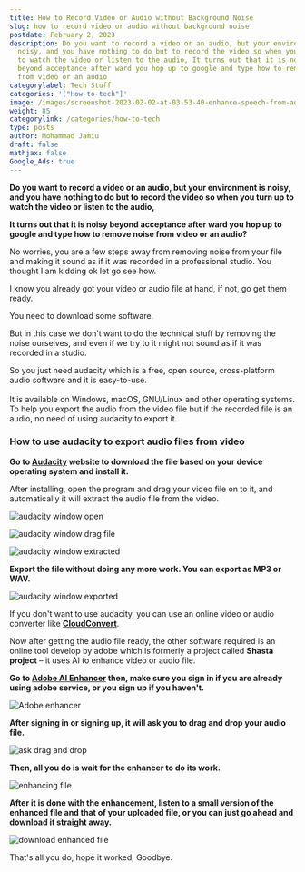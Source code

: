 ```yaml
---
title: How to Record Video or Audio without Background Noise
slug: how to record video or audio without background noise
postdate: February 2, 2023
description: Do you want to record a video or an audio, but your environment is
  noisy, and you have nothing to do but to record the video so when you turn up
  to watch the video or listen to the audio, It turns out that it is noisy
  beyond acceptance after ward you hop up to google and type how to remove noise
  from video or an audio
categorylabel: Tech Stuff
categories: '["How-to-tech"]'
image: /images/screenshot-2023-02-02-at-03-53-40-enhance-speech-from-adobe-free-ai-filter-for-cleaning-up-spoken-audio.webp
weight: 85
categorylink: /categories/how-to-tech
type: posts
author: Mohammad Jamiu
draft: false
mathjax: false
Google_Ads: true
---
```

**Do you want to record a video or an audio, but your environment is noisy, and you have nothing to do but to record the video so when you turn up to watch the video or listen to the audio,**

**It turns out that it is noisy beyond acceptance after ward you hop up to google and type how to remove noise from video or an audio?** 

No worries, you are a few steps away from removing noise from your file and making it sound as if it was recorded in a professional studio. You thought I am kidding ok let go see how.

I know you already got your video or audio file at hand, if not, go get them ready.

You need to download some software. 

But in this case we don't want to do the technical stuff by removing the noise ourselves, and even if we try to it might not sound as if it was recorded in a studio. 

So you just need audacity which is a free, open source, cross-platform audio software and it is easy-to-use. \
\
It is available on Windows, macOS, GNU/Linux and other operating systems. To help you export the audio from the video file but if the recorded file is an audio, no need of using audacity to export it.

### How to use audacity to export audio files from video

**Go to [Audacity](https://www.audacityteam.org/) website to download the file based on your device operating system and install it.**

After installing, open the program and drag your video file on to it, and automatically it will extract the audio file from the video.

![audacity window open](/images/screenshot_2.webp "audacity window open")

![audacity window drag file](/images/screenshot_3.webp "audacity window drag file")

![audacity window extracted](/images/screenshot_1.webp "audacity window extracted")

**Export the file without doing any more work. You can export as MP3 or WAV.**

![audacity window exported](/images/screenshot-2023-02-02-035928.webp "audacity window exported")

If you don't want to use audacity, you can use an online video or audio converter like **[CloudConvert](https://cloudconvert.com/)**.

Now after getting the audio file ready, the other software required is an online tool develop by adobe which is formerly a project called **Shasta project** – it uses AI to enhance video or audio file.

**Go to [Adobe AI Enhancer](https://podcast.adobe.com/enhance) then, make sure you sign in if you are already using adobe service, or you sign up if you haven't.**

![Adobe enhancer](/images/screenshot-2023-02-02-at-03-40-41-enhance-speech-from-adobe-free-ai-filter-for-cleaning-up-spoken-audio.webp "Adobe enhancer")

**After signing in or signing up, it will ask you to drag and drop your audio file.**

![ask drag and drop](/images/screenshot-2023-02-02-at-03-37-21-enhance-speech-from-adobe-free-ai-filter-for-cleaning-up-spoken-audio.webp "ask drag and drop")

**Then, all you do is wait for the enhancer to do its work.**

![enhancing file ](/images/screenshot-2023-02-02-at-03-43-07-enhance-speech-from-adobe-free-ai-filter-for-cleaning-up-spoken-audio.webp "enhancing file")

**After it is done with the enhancement, listen to a small version of the enhanced file and that of your uploaded file, or you can just go ahead and download it straight away.**

![download enhanced file](/images/screenshot-2023-02-02-at-03-53-40-enhance-speech-from-adobe-free-ai-filter-for-cleaning-up-spoken-audio.webp "download enhanced file")

That's all you do, hope it worked, Goodbye.